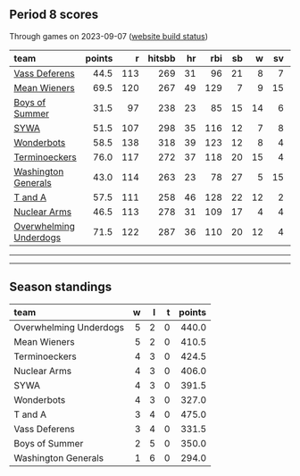 

## Period 8 scores

Through games on 2023-09-07 ([website build status](https://github.com/brian-bot/pl-site/actions))


|team                   | points|   r| hitsbb| hr| rbi| sb|  w| sv|  so|   era|  whip|
|:----------------------|------:|---:|------:|--:|---:|--:|--:|--:|---:|-----:|-----:|
|[Vass Deferens](./vassdeferens)|   44.5| 113|    269| 31|  96| 21|  8|  7| 136| 4.286| 1.415|
|[Mean Wieners](./meanwieners)|   69.5| 120|    267| 49| 129|  7|  9| 15| 155| 3.951| 1.156|
|[Boys of Summer](./boysofsummer)|   31.5|  97|    238| 23|  85| 15| 14|  6| 153| 4.953| 1.420|
|[SYWA](./sywa)         |   51.5| 107|    298| 35| 116| 12|  7|  8| 161| 4.421| 1.251|
|[Wonderbots](./wonderbots)|   58.5| 138|    318| 39| 123| 12|  8|  4| 165| 5.389| 1.387|
|[Terminoeckers](./terminoeckers)|   76.0| 117|    272| 37| 118| 20| 15|  4| 171| 3.308| 1.038|
|[Washington Generals](./washingtongenerals)|   43.0| 114|    263| 23|  78| 27|  5| 15| 108| 4.276| 1.360|
|[T and A](./tanda)     |   57.5| 111|    258| 46| 128| 22| 12|  2| 159| 4.154| 1.354|
|[Nuclear Arms](./nucleararms)|   46.5| 113|    278| 31| 109| 17|  4|  4| 125| 4.046| 1.144|
|[Overwhelming Underdogs](./overwhelmingunderdogs)|   71.5| 122|    287| 36| 110| 20| 12|  4| 175| 3.906| 1.157|

* * *
* * *

## Season standings


|team                   |  w|  l|  t| points|
|:----------------------|--:|--:|--:|------:|
|Overwhelming Underdogs |  5|  2|  0|  440.0|
|Mean Wieners           |  5|  2|  0|  410.5|
|Terminoeckers          |  4|  3|  0|  424.5|
|Nuclear Arms           |  4|  3|  0|  406.0|
|SYWA                   |  4|  3|  0|  391.5|
|Wonderbots             |  4|  3|  0|  327.0|
|T and A                |  3|  4|  0|  475.0|
|Vass Deferens          |  3|  4|  0|  331.5|
|Boys of Summer         |  2|  5|  0|  350.0|
|Washington Generals    |  1|  6|  0|  294.0|


